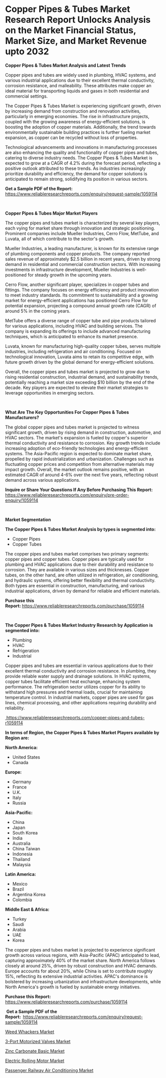 <p><h1>Copper Pipes & Tubes Market Research Report Unlocks Analysis on the Market Financial Status, Market Size, and Market Revenue upto 2032</h1></p><p><strong>Copper Pipes & Tubes Market Analysis and Latest Trends</strong></p>
<p><p>Copper pipes and tubes are widely used in plumbing, HVAC systems, and various industrial applications due to their excellent thermal conductivity, corrosion resistance, and malleability. These attributes make copper an ideal material for transporting liquids and gases in both residential and commercial settings. </p><p>The Copper Pipes & Tubes Market is experiencing significant growth, driven by increasing demand from construction and renovation activities, particularly in emerging economies. The rise in infrastructure projects, coupled with the growing awareness of energy-efficient solutions, is boosting the adoption of copper materials. Additionally, the trend towards environmentally sustainable building practices is further fueling market expansion, as copper can be recycled without loss of properties.</p><p>Technological advancements and innovations in manufacturing processes are also enhancing the quality and functionality of copper pipes and tubes, catering to diverse industry needs. The Copper Pipes & Tubes Market is expected to grow at a CAGR of 4.2% during the forecast period, reflecting a positive outlook attributed to these trends. As industries increasingly prioritize durability and efficiency, the demand for copper solutions is anticipated to remain strong, solidifying its position in various sectors.</p></p>
<p><strong>Get a Sample PDF of the Report:&nbsp;</strong> <a href="https://www.reliableresearchreports.com/enquiry/request-sample/1059114?utm_campaign=12&utm_medium=2&utm_source=Github&utm_content=ia&utm_term=02042025&utm_id=copper-pipes-tubes">https://www.reliableresearchreports.com/enquiry/request-sample/1059114</a></p>
<p>&nbsp;</p>
<p><strong>Copper Pipes & Tubes Major Market Players</strong></p>
<p><p>The copper pipes and tubes market is characterized by several key players, each vying for market share through innovation and strategic positioning. Prominent companies include Mueller Industries, Cerro Flow, MetTube, and Luvata, all of which contribute to the sector's growth.</p><p>Mueller Industries, a leading manufacturer, is known for its extensive range of plumbing components and copper products. The company reported sales revenue of approximately $2.5 billion in recent years, driven by strong demand in residential and commercial construction sectors. With increasing investments in infrastructure development, Mueller Industries is well-positioned for steady growth in the upcoming years.</p><p>Cerro Flow, another significant player, specializes in copper tubes and fittings. The company focuses on energy efficiency and product innovation to meet industry standards. Its commitment to sustainability and a growing market for energy-efficient applications has positioned Cerro Flow for potential expansion, projecting a compound annual growth rate (CAGR) of around 5% in the coming years.</p><p>MetTube offers a diverse range of copper tube and pipe products tailored for various applications, including HVAC and building services. The company is expanding its offerings to include advanced manufacturing techniques, which is anticipated to enhance its market presence.</p><p>Luvata, known for manufacturing high-quality copper tubes, serves multiple industries, including refrigeration and air conditioning. Focused on technological innovation, Luvata aims to retain its competitive edge, with future growth driven by the global demand for energy-efficient solutions.</p><p>Overall, the copper pipes and tubes market is projected to grow due to rising residential construction, industrial demand, and sustainability trends, potentially reaching a market size exceeding $10 billion by the end of the decade. Key players are expected to elevate their market strategies to leverage opportunities in emerging sectors.</p></p>
<p>&nbsp;</p>
<p><strong>What Are The Key Opportunities For Copper Pipes & Tubes Manufacturers?</strong></p>
<p><p>The global copper pipes and tubes market is projected to witness significant growth, driven by rising demand in construction, automotive, and HVAC sectors. The market's expansion is fueled by copper's superior thermal conductivity and resistance to corrosion. Key growth trends include increasing adoption of eco-friendly technologies and energy-efficient systems. The Asia-Pacific region is expected to dominate market share, propelled by rapid industrialization and urbanization. Challenges such as fluctuating copper prices and competition from alternative materials may impact growth. Overall, the market outlook remains positive, with an estimated CAGR of around 4-6% over the next five years, reflecting robust demand across various applications.</p></p>
<p><strong>Inquire or Share Your Questions If Any Before Purchasing This Report:</strong> <a href="https://www.reliableresearchreports.com/enquiry/pre-order-enquiry/1059114?utm_campaign=12&utm_medium=2&utm_source=Github&utm_content=ia&utm_term=02042025&utm_id=copper-pipes-tubes">https://www.reliableresearchreports.com/enquiry/pre-order-enquiry/1059114</a></p>
<p>&nbsp;</p>
<p><strong>Market Segmentation</strong></p>
<p><strong>The Copper Pipes & Tubes Market Analysis by types is segmented into:</strong></p>
<p><ul><li>Copper Pipes</li><li>Copper Tubes</li></ul></p>
<p><p>The copper pipes and tubes market comprises two primary segments: copper pipes and copper tubes. Copper pipes are typically used for plumbing and HVAC applications due to their durability and resistance to corrosion. They are available in various sizes and thicknesses. Copper tubes, on the other hand, are often utilized in refrigeration, air conditioning, and hydraulic systems, offering better flexibility and thermal conductivity. Both types are essential in construction, manufacturing, and various industrial applications, driven by demand for reliable and efficient materials.</p></p>
<p><strong>Purchase this Report:&nbsp;</strong><a href="https://www.reliableresearchreports.com/purchase/1059114?utm_campaign=12&utm_medium=2&utm_source=Github&utm_content=ia&utm_term=02042025&utm_id=copper-pipes-tubes">https://www.reliableresearchreports.com/purchase/1059114</a></p>
<p>&nbsp;</p>
<p><strong>The Copper Pipes & Tubes Market Industry Research by Application is segmented into:</strong></p>
<p><ul><li>Plumbing</li><li>HVAC</li><li>Refrigeration</li><li>Industrial</li></ul></p>
<p><p>Copper pipes and tubes are essential in various applications due to their excellent thermal conductivity and corrosion resistance. In plumbing, they provide reliable water supply and drainage solutions. In HVAC systems, copper tubes facilitate efficient heat exchange, enhancing system performance. The refrigeration sector utilizes copper for its ability to withstand high pressures and thermal loads, crucial for maintaining temperature control. In industrial markets, copper pipes are used for gas lines, chemical processing, and other applications requiring durability and reliability.</p></p>
<p><a href="https://www.reliableresearchreports.com/copper-pipes-and-tubes-r1059114?utm_campaign=12&utm_medium=2&utm_source=Github&utm_content=ia&utm_term=02042025&utm_id=copper-pipes-tubes">&nbsp;https://www.reliableresearchreports.com/copper-pipes-and-tubes-r1059114</a></p>
<p><strong>In terms of Region, the Copper Pipes & Tubes Market Players available by Region are:</strong></p>
<p>
    <p> <strong> North America: </strong>
        <ul>
            <li>United States</li>
            <li>Canada</li>
        </ul>
        </p> 
    <p> <strong> Europe: </strong>
        <ul>
            <li>Germany</li>
            <li>France</li>
            <li>U.K.</li>
            <li>Italy</li>
            <li>Russia</li>
        </ul>
        </p> 
    <p> <strong> Asia-Pacific: </strong>
        <ul>
            <li>China</li>
            <li>Japan</li>
            <li>South Korea</li>
            <li>India</li>
            <li>Australia</li>
            <li>China Taiwan</li>
            <li>Indonesia</li>
            <li>Thailand</li>
            <li>Malaysia</li>
        </ul>
        </p> 
    <p> <strong> Latin America: </strong>
        <ul>
            <li>Mexico</li>
            <li>Brazil</li>
            <li>Argentina Korea</li>
            <li>Colombia</li>
        </ul>
        </p> 
    <p> <strong> Middle East & Africa: </strong>
        <ul>
            <li>Turkey</li>
            <li>Saudi</li>
            <li>Arabia</li>
            <li>UAE</li>
            <li>Korea</li>
        </ul>
    </p>
    </p>
<p><p>The copper pipes and tubes market is projected to experience significant growth across various regions, with Asia-Pacific (APAC) anticipated to lead, capturing approximately 40% of the market share. North America follows closely at around 25%, driven by robust construction and HVAC demands. Europe accounts for about 20%, while China is set to contribute roughly 15%, reflecting its extensive industrial activities. APAC's dominance is bolstered by increasing urbanization and infrastructure developments, while North America's growth is fueled by sustainable energy initiatives.</p></p>
<p><strong>Purchase this Report: </strong><a href="https://www.reliableresearchreports.com/purchase/1059114?utm_campaign=12&utm_medium=2&utm_source=Github&utm_content=ia&utm_term=02042025&utm_id=copper-pipes-tubes">https://www.reliableresearchreports.com/purchase/1059114</a></p>
<p>&nbsp;<strong>Get a Sample PDF of the Report:&nbsp;&nbsp;</strong><a href="https://www.reliableresearchreports.com/enquiry/request-sample/1059114?utm_campaign=12&utm_medium=2&utm_source=Github&utm_content=ia&utm_term=02042025&utm_id=copper-pipes-tubes">https://www.reliableresearchreports.com/enquiry/request-sample/1059114</a></p>
<p><strong></strong></p>
<p><p><a href="https://github.com/zappasuccofz/Market-Research-Report-List-1/blob/main/weed-whackers-market.md?utm_campaign=12&utm_medium=2&utm_source=Github&utm_content=ia&utm_term=02042025&utm_id=copper-pipes-tubes">Weed Whackers Market</a></p><p><a href="https://www.linkedin.com/pulse/3-port-motorized-valves-market-outlook-2025-2032-projected-p0sne?utm_campaign=12&utm_medium=2&utm_source=Github&utm_content=ia&utm_term=02042025&utm_id=copper-pipes-tubes">3-Port Motorized Valves Market</a></p><p><a href="https://github.com/lamlebienz7j/Market-Research-Report-List-1/blob/main/zinc-carbonate-basic-market.md?utm_campaign=12&utm_medium=2&utm_source=Github&utm_content=ia&utm_term=02042025&utm_id=copper-pipes-tubes">Zinc Carbonate Basic Market</a></p><p><a href="https://www.linkedin.com/pulse/detailed-market-size-growth-electric-rolling-motor-sector-djzke?utm_campaign=12&utm_medium=2&utm_source=Github&utm_content=ia&utm_term=02042025&utm_id=copper-pipes-tubes">Electric Rolling Motor Market</a></p><p><a href="https://www.linkedin.com/pulse/growth-forecast-passenger-railway-air-conditioning-industry-ygxke?utm_campaign=12&utm_medium=2&utm_source=Github&utm_content=ia&utm_term=02042025&utm_id=copper-pipes-tubes">Passenger Railway Air Conditioning Market</a></p></p>